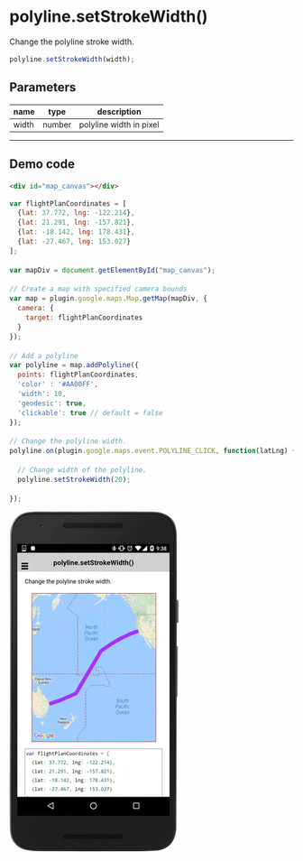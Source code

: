 # polyline.setStrokeWidth()

Change the polyline stroke width.

```js
polyline.setStrokeWidth(width);
```

## Parameters

name           | type          | description
---------------|---------------|---------------------------------------
width          | number        | polyline width in pixel
-----------------------------------------------------------------------

## Demo code

```html
<div id="map_canvas"></div>
```

```js
var flightPlanCoordinates = [
  {lat: 37.772, lng: -122.214},
  {lat: 21.291, lng: -157.821},
  {lat: -18.142, lng: 178.431},
  {lat: -27.467, lng: 153.027}
];

var mapDiv = document.getElementById("map_canvas");

// Create a map with specified camera bounds
var map = plugin.google.maps.Map.getMap(mapDiv, {
  camera: {
    target: flightPlanCoordinates
  }
});

// Add a polyline
var polyline = map.addPolyline({
  points: flightPlanCoordinates,
  'color' : '#AA00FF',
  'width': 10,
  'geodesic': true,
  'clickable': true // default = false
});

// Change the polyline width.
polyline.on(plugin.google.maps.event.POLYLINE_CLICK, function(latLng) {

  // Change width of the polyline.
  polyline.setStrokeWidth(20);

});

```

![](image.gif)
